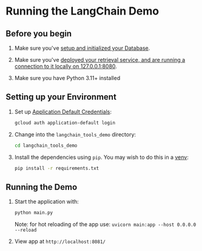# Running the LangChain Demo

##  Before you begin

1. Make sure you've [setup and initialized your
   Database](../README.md#setting-up-your-database).

1. Make sure you've [deployed your retrieval service, and are running a
   connection to it locally on
   127.0.0.1:8080](../README.md#deploying-the-retrieval-service).

1. Make sure you have Python 3.11+ installed

## Setting up your Environment

1. Set up [Application Default Credentials](https://cloud.google.com/docs/authentication/application-default-credentials#GAC):

    ```bash
    gcloud auth application-default login
    ```

1. Change into the `langchain_tools_demo` directory:

    ```bash
    cd langchain_tools_demo
    ```

1. Install the dependencies using `pip`. You may wish to do this in a
   [venv](https://docs.python.org/3/library/venv.html):

    ```bash
    pip install -r requirements.txt
    ```


## Running the Demo

1. Start the application with:

    ```bash
    python main.py
    ```

    Note: for hot reloading of the app use: `uvicorn main:app --host 0.0.0.0 --reload`

1. View app at `http://localhost:8081/`
